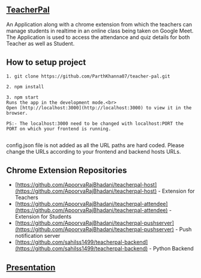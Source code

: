 ## [TeacherPal](https://www.youtube.com/watch?v=KJj-FI74BFM)
An Application along with a chrome extension from which the teachers can manage students in realtime in an online class being taken on Google Meet. The Application is used to access the attendance and quiz details for both Teacher as well as Student. 



## How to setup project
``` 
1. git clone https://github.com/ParthKhanna07/teacher-pal.git

2. npm install

3. npm start
Runs the app in the development mode.<br>
Open [http://localhost:3000](http://localhost:3000) to view it in the browser.

PS:- The localhost:3000 need to be changed with localhost:PORT the PORT on which your frontend is running.


```
config.json file is not added as all the URL paths are hard coded.
Please change the URLs according to your frontend and backend hosts URLs.


## Chrome Extension Repositories
- [https://github.com/ApoorvaRajBhadani/teacherpal-host](https://github.com/ApoorvaRajBhadani/teacherpal-host) - Extension for Teachers
- [https://github.com/ApoorvaRajBhadani/teacherpal-attendee](https://github.com/ApoorvaRajBhadani/teacherpal-attendee) - Extension for Students
- [https://github.com/ApoorvaRajBhadani/teacherpal-pushserver](https://github.com/ApoorvaRajBhadani/teacherpal-pushserver) - Push notification server
- [https://github.com/sahilss1499/teacherpal-backend](https://github.com/sahilss1499/teacherpal-backend) - Python Backend

## [Presentation](https://docs.google.com/presentation/d/10PAzZXnm0BhfO8k0iW3gdFe0V_lNlGciSLO6_43njm4/edit?usp=sharing)


